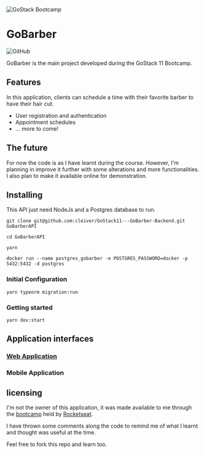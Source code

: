 ![GoStack Bootcamp](https://storage.googleapis.com/golden-wind/bootcamp-gostack/header-desafios.png "GoStack Bootcamp")

# GoBarber
![GitHub](https://img.shields.io/github/license/cleiver/GoStack11---GoBarber-Backend?style=plastic)

GoBarber is the main project developed during the GoStack 11 Bootcamp.

## Features

In this application, clients can schedule a time with their favorite barber to have their hair cut.

- User registration and authentication
- Appointment schedules
- ... more to come!

## The future
For now the code is as I have learnt during the course. However, I'm planning in improve it further with some alterations and more functionalities. I also plan to make it available online for demonstration.

## Installing
This API just need NodeJs and a Postgres database to run.

```
git clone git@github.com:cleiver/GoStack11---GoBarber-Backend.git GoBarberAPI
```
```
cd GoBarberAPI
```
```
yarn
```
```
docker run --name postgres_gobarber -e POSTGRES_PASSWORD=docker -p 5432:5432 -d postgres
```

### Initial Configuration
```
yarn typeorm migration:run
```

### Getting started
```
yarn dev:start
```

## Application interfaces
### [Web Application](https://github.com/cleiver/GoStack11---GoBarber-Web)

### Mobile Application

## licensing

I'm not the owner of this application, it was made available to me through the [bootcamp](https://rocketseat.com.br/gostack) held by [Rocketseat](https://rocketseat.com.br/).

I have thrown some comments along the code to remind me of what I learnt and thought was useful at the time.

Feel free to fork this repo and learn too.
